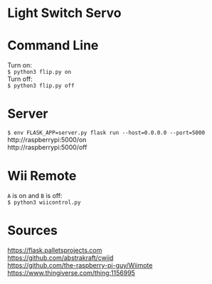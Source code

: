 # Light Switch Servo
# Command Line
Turn on:  
`$ python3 flip.py on`  
Turn off:  
`$ python3 flip.py off`
# Server
`$ env FLASK_APP=server.py flask run --host=0.0.0.0 --port=5000`  
http://raspberrypi:5000/on  
http://raspberrypi:5000/off
# Wii Remote
`A` is on and `B` is off:  
`$ python3 wiicontrol.py`

# Sources
https://flask.palletsprojects.com  
https://github.com/abstrakraft/cwiid  
https://github.com/the-raspberry-pi-guy/Wiimote  
https://www.thingiverse.com/thing:1156995
